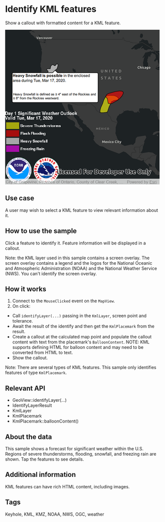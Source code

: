 # Identify KML features

Show a callout with formatted content for a KML feature.

![](screenshot.png)

## Use case

A user may wish to select a KML feature to view relevant information about it.

## How to use the sample

Click a feature to identify it. Feature information will be displayed in a callout.

Note: the KML layer used in this sample contains a screen overlay. The screen overlay contains a legend and the logos for the National Oceanic and Atmospheric Administration (NOAA) and the National Weather Service (NWS). You can't identify the screen overlay.

## How it works

1. Connect to the `MouseClicked` event on the `MapView`.
2. On click:
  * Call `identifyLayer(...)` passing in the `KmlLayer`, screen point and tolerance.
  * Await the result of the identify and then get the `KmlPlacemark` from the result.
  * Create a callout at the calculated map point and populate the callout content with text from the placemark's `BalloonContent`. NOTE: KML supports defining HTML for balloon content and may need to be converted from HTML to text.
  * Show the callout.

Note: There are several types of KML features. This sample only identifies features of type `KmlPlacemark`.

## Relevant API

* GeoView::identifyLayer(...)
* IdentifyLayerResult
* KmlLayer
* KmlPlacemark
* KmlPlacemark::balloonContent()

## About the data

This sample shows a forecast for significant weather within the U.S. Regions of severe thunderstorms, flooding, snowfall, and freezing rain are shown. Tap the features to see details.

## Additional information

KML features can have rich HTML content, including images.

## Tags

Keyhole, KML, KMZ, NOAA, NWS, OGC, weather

